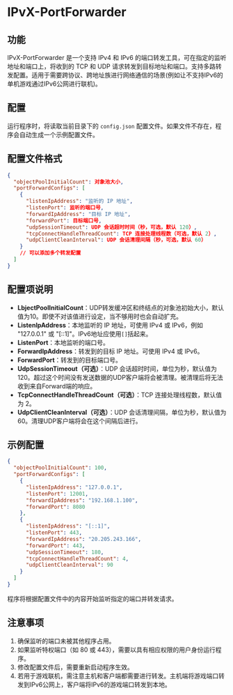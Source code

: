 # IPvX-PortForwarder

## 功能
IPvX-PortForwarder 是一个支持 IPv4 和 IPv6 的端口转发工具，可在指定的监听地址和端口上，将收到的 TCP 和 UDP 请求转发到目标地址和端口。支持多路转发配置。适用于需要跨协议、跨地址族进行网络通信的场景(例如让不支持IPv6的单机游戏通过IPv6公网进行联机)。

## 配置
运行程序时，将读取当前目录下的 `config.json` 配置文件。如果文件不存在，程序会自动生成一个示例配置文件。

## 配置文件格式
```json
{
  "objectPoolInitialCount": 对象池大小,
  "portForwardConfigs": [
    {
      "listenIpAddress": "监听的 IP 地址",
      "listenPort": 监听的端口号,
      "forwardIpAddress": "目标 IP 地址",
      "forwardPort": 目标端口号,
      "udpSessionTimeout": UDP 会话超时时间（秒，可选，默认 120）,
      "tcpConnectHandleThreadCount": TCP 连接处理线程数（可选，默认 2）,
      "udpClientCleanInterval": UDP 会话清理间隔（秒，可选，默认 60）
    }
    // 可以添加多个转发配置
  ]
}
```

## 配置项说明
- **LbjectPoolInitialCount**：UDP转发缓冲区和终结点的对象池初始大小，默认值为10。即使不对该值进行设定，当不够用时也会自动扩充。
- **ListenIpAddress**：本地监听的 IP 地址，可使用 IPv4 或 IPv6，例如 "127.0.0.1" 或 "[::1]"。IPv6地址应使用`[]`括起来。
- **ListenPort**：本地监听的端口号。
- **ForwardIpAddress**：转发到的目标 IP 地址。可使用 IPv4 或 IPv6。
- **ForwardPort**：转发到的目标端口号。
- **UdpSessionTimeout（可选）**：UDP 会话超时时间，单位为秒，默认值为 120。超过这个时间没有发送数据的UDP客户端将会被清理。被清理后将无法收到来自Forward端的响应。
- **TcpConnectHandleThreadCount（可选）**：TCP 连接处理线程数，默认值为 2。
- **UdpClientCleanInterval（可选）**：UDP 会话清理间隔，单位为秒，默认值为 60。清理UDP客户端将会在这个间隔后进行。

## 示例配置
```json
{
  "objectPoolInitialCount": 100,
  "portForwardConfigs": [
    {
      "listenIpAddress": "127.0.0.1",
      "listenPort": 12001,
      "forwardIpAddress": "192.168.1.100",
      "forwardPort": 8080
    },
    {
      "listenIpAddress": "[::1]",
      "listenPort": 443,
      "forwardIpAddress": "20.205.243.166",
      "forwardPort": 443,
      "udpSessionTimeout": 180,
      "tcpConnectHandleThreadCount": 4,
      "udpClientCleanInterval": 90
    }
  ]
}
```
程序将根据配置文件中的内容开始监听指定的端口并转发请求。

## 注意事项
1. 确保监听的端口未被其他程序占用。
2. 如果监听特权端口（如 80 或 443），需要以具有相应权限的用户身份运行程序。
3. 修改配置文件后，需要重新启动程序生效。
4. 若用于游戏联机，需注意主机和客户端都需要进行转发。主机端将游戏端口转发到IPv6公网上，客户端将IPv6的游戏端口转发到本地。
